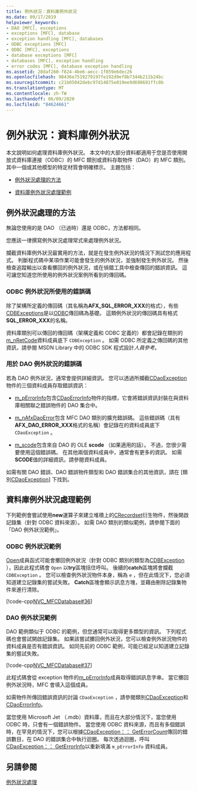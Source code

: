 ```yaml
---
title: 例外狀況：資料庫例外狀況
ms.date: 09/17/2019
helpviewer_keywords:
- DAO [MFC], exceptions
- exceptions [MFC], database
- exception handling [MFC], databases
- ODBC exceptions [MFC]
- ODBC [MFC], exceptions
- database exceptions [MFC]
- databases [MFC], exception handling
- error codes [MFC], database exception handling
ms.assetid: 28daf260-f824-4be6-aecc-1f859e6dec26
ms.openlocfilehash: 98436e7519279197fe192d9ef8b7344b211b24bc
ms.sourcegitcommit: c21b05042debc97d14875e019ee9d698691ffc0b
ms.translationtype: MT
ms.contentlocale: zh-TW
ms.lasthandoff: 06/09/2020
ms.locfileid: "84624661"
---
```

# <a name="exceptions-database-exceptions"></a>例外狀況：資料庫例外狀況

本文說明如何處理資料庫例外狀況。 本文中的大部分資料都適用于您是否使用開放式資料庫連接（ODBC）的 MFC 類別或資料存取物件（DAO）的 MFC 類別。 其中一個或其他模型的特定材質會明確標示。 主題包括：

- [例外狀況處理的方法](#_core_approaches_to_exception_handling)

- [資料庫例外狀況處理範例](#_core_a_database_exception.2d.handling_example)

## <a name="approaches-to-exception-handling"></a><a name="_core_approaches_to_exception_handling"></a>例外狀況處理的方法

無論您使用的是 DAO （已過時）還是 ODBC，方法都相同。

您應該一律撰寫例外狀況處理常式來處理例外狀況。

攔截資料庫例外狀況最實用的方法，就是在發生例外狀況的情況下測試您的應用程式。 判斷程式碼中某項作業可能會發生的例外狀況，並強制發生例外狀況。 然後檢查追蹤輸出以查看擲回的例外狀況，或在偵錯工具中檢查傳回的錯誤資訊。 這可讓您知道您所使用的例外狀況案例所看到的傳回碼。

### <a name="error-codes-used-for-odbc-exceptions"></a>ODBC 例外狀況所使用的錯誤碼

除了架構所定義的傳回碼（其名稱為**AFX_SQL_ERROR_XXX**的格式），有些[CDBExceptions](reference/cdbexception-class.md)是以[ODBC](../data/odbc/odbc-basics.md)傳回碼為基礎。 這類例外狀況的傳回碼具有格式**SQL_ERROR_XXX**的名稱。

資料庫類別可以傳回的傳回碼（架構定義和 ODBC 定義的）都會記錄在類別的[m_nRetCode](reference/cdbexception-class.md#m_nretcode)資料成員底下 `CDBException` 。 如需 ODBC 所定義之傳回碼的其他資訊，請參閱 MSDN Library 中的 ODBC SDK 程式設計*人員參考*。

### <a name="error-codes-used-for-dao-exceptions"></a>用於 DAO 例外狀況的錯誤碼

若為 DAO 例外狀況，通常會提供詳細資訊。 您可以透過所攔截[CDaoException](reference/cdaoexception-class.md)物件的三個資料成員存取錯誤資訊：

- [m_pErrorInfo](reference/cdaoexception-class.md#m_perrorinfo)包含[CDaoErrorInfo](reference/cdaoerrorinfo-structure.md)物件的指標，它會將錯誤資訊封裝在與資料庫相關聯之錯誤物件的 DAO 集合中。

- [m_nAfxDaoError](reference/cdaoexception-class.md#m_nafxdaoerror)包含 MFC DAO 類別的擴充錯誤碼。 這些錯誤碼（具有**AFX_DAO_ERROR_XXX**格式的名稱）會記錄在的資料成員底下 `CDaoException` 。

- [m_scode](reference/cdaoexception-class.md#m_scode)包含來自 DAO 的 OLE **scode** （如果適用的話）。 不過，您很少需要使用這個錯誤碼。 在其他兩個資料成員中，通常會有更多的資訊。 如需**SCODE**值的詳細資訊，請參閱資料成員。

如需有關 DAO 錯誤、DAO 錯誤物件類型和 DAO 錯誤集合的其他資訊，請在 [類別[CDaoException](reference/cdaoexception-class.md)] 下找到。

## <a name="a-database-exception-handling-example"></a><a name="_core_a_database_exception.2d.handling_example"></a>資料庫例外狀況處理範例

下列範例會嘗試使用**new**運算子來建立堆積上的[CRecordset](reference/crecordset-class.md)衍生物件，然後開啟記錄集（針對 ODBC 資料來源）。 如需 DAO 類別的類似範例，請參閱下面的「DAO 例外狀況範例」。

### <a name="odbc-exception-example"></a>ODBC 例外狀況範例

[Open](reference/crecordset-class.md#open)成員函式可能會擲回例外狀況（針對 ODBC 類別的類型為[CDBException](reference/cdbexception-class.md) ），因此此程式碼會 `Open` 以**try**區塊括住呼叫。 後續的**catch**區塊將會攔截 `CDBException` 。 您可以檢查例外狀況物件本身，稱為 `e` ，但在此情況下，您必須知道建立記錄集的嘗試失敗。 **Catch**區塊會顯示訊息方塊，並藉由刪除記錄集物件來進行清除。

[!code-cpp[NVC_MFCDatabase#36](codesnippet/cpp/exceptions-database-exceptions_1.cpp)]

### <a name="dao-exception-example"></a>DAO 例外狀況範例

DAO 範例類似于 ODBC 的範例，但您通常可以取得更多類型的資訊。 下列程式碼也會嘗試開啟記錄集。 如果該嘗試擲回例外狀況，您可以檢查例外狀況物件的資料成員是否有錯誤資訊。 如同先前的 ODBC 範例，可能已經足以知道建立記錄集的嘗試失敗。

[!code-cpp[NVC_MFCDatabase#37](codesnippet/cpp/exceptions-database-exceptions_2.cpp)]

此程式碼會從 exception 物件的[m_pErrorInfo](reference/cdaoexception-class.md#m_perrorinfo)成員取得錯誤訊息字串。 當它擲回例外狀況時，MFC 會填入這個成員。

如需物件所傳回錯誤資訊的討論 `CDaoException` ，請參閱類別[CDaoException](reference/cdaoexception-class.md)和[CDaoErrorInfo](reference/cdaoerrorinfo-structure.md)。

當您使用 Microsoft Jet （.mdb）資料庫，而且在大部分情況下，當您使用 ODBC 時，只會有一個錯誤物件。 當您使用 ODBC 資料來源，而且有多個錯誤時，在罕見的情況下，您可以根據[CDaoException：： GetErrorCount](reference/cdaoexception-class.md#geterrorcount)傳回的錯誤數目，在 DAO 的錯誤集合中執行迴圈。 每次透過迴圈，呼叫[CDaoException：： GetErrorInfo](reference/cdaoexception-class.md#geterrorinfo)以重新填滿 `m_pErrorInfo` 資料成員。

## <a name="see-also"></a>另請參閱

[例外狀況處理](exception-handling-in-mfc.md)
